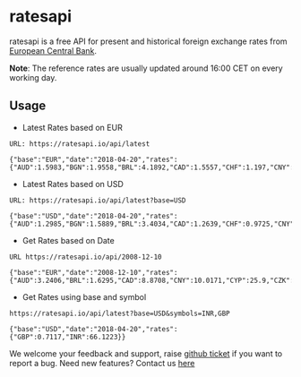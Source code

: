 # ratesapi

ratesapi is a free API for present and historical foreign exchange rates from [European Central Bank](https://www.ecb.europa.eu/stats/policy_and_exchange_rates/euro_reference_exchange_rates/html/index.en.html).

**Note**: The reference rates are usually updated around 16:00 CET on every working day.

## Usage

* Latest Rates based on EUR
```
URL: https://ratesapi.io/api/latest

{"base":"EUR","date":"2018-04-20","rates":{"AUD":1.5983,"BGN":1.9558,"BRL":4.1892,"CAD":1.5557,"CHF":1.197,"CNY":7.7449,"CZK":25.34,"DKK":7.4477,"GBP":0.87608,"HKD":9.6568,"HRK":7.411,"HUF":310.52,"IDR":17142.74,"ILS":4.3435,"INR":81.39,"ISK":123.3,"JPY":132.41,"KRW":1316.26,"MXN":22.7424,"MYR":4.7924,"NOK":9.605,"NZD":1.7032,"PHP":64.179,"PLN":4.1677,"RON":4.6586,"RUB":75.7375,"SEK":10.3703,"SGD":1.6172,"THB":38.552,"TRY":4.9803,"USD":1.2309,"ZAR":14.8008}}%                       
```

* Latest Rates based on USD
```
URL: https://ratesapi.io/api/latest?base=USD

{"base":"USD","date":"2018-04-20","rates":{"AUD":1.2985,"BGN":1.5889,"BRL":3.4034,"CAD":1.2639,"CHF":0.9725,"CNY":6.2921,"CZK":20.5866,"DKK":6.0506,"EUR":0.8124,"GBP":0.7117,"HKD":7.8453,"HRK":6.0208,"HUF":252.2707,"IDR":13926.9965,"ILS":3.5287,"INR":66.1223,"ISK":100.1706,"JPY":107.5717,"KRW":1069.3476,"MXN":18.4762,"MYR":3.8934,"NOK":7.8032,"NZD":1.3837,"PHP":52.1399,"PLN":3.3859,"RON":3.7847,"RUB":61.5302,"SEK":8.425,"SGD":1.3138,"THB":31.3202,"TRY":4.0461,"ZAR":12.0244}}
```

* Get Rates based on Date
```
URL https://ratesapi.io/api/2008-12-10

{"base":"EUR","date":"2008-12-10","rates":{"AUD":3.2406,"BRL":1.6295,"CAD":8.8708,"CNY":10.0171,"CYP":25.9,"CZK":7.4499,"DKK":15.6466,"EEK":0.87325,"GBP":263.75,"HKD":14185.19,"HRK":36.0941,"HUF":3.4528,"INR":1790.76,"ISK":9.1285,"JPY":1.9558,"KRW":17.4681,"LTL":0.7092,"MTL":3.9566,"MXN":4.6724,"MYR":2.3696,"NOK":7.1923,"NZD":62.47,"PHP":1.9393,"ROL":3.878,"RON":10.567,"SGD":45.748,"SIT":30.189,"SKK":1.5587,"TRL":2.028,"TRY":1.9665,"USD":119.77}}
```

* Get Rates using base and symbol

```
https://ratesapi.io/api/latest?base=USD&symbols=INR,GBP

{"base":"USD","date":"2018-04-20","rates":{"GBP":0.7117,"INR":66.1223}}
```

We welcome your feedback and support, raise [github ticket](https://github.com/MicroPyramid/ratesapi/issues) if you want to report a bug. Need new features? Contact us [here](https://micropyramid.com/contact-usa/)